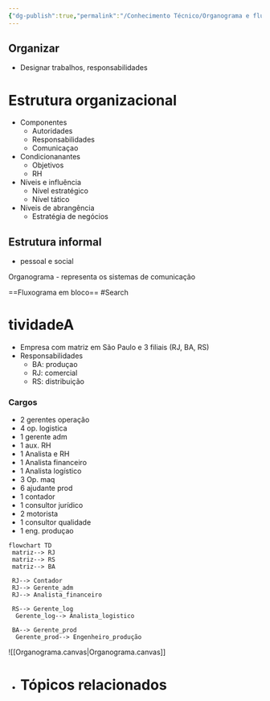 ```yaml
---
{"dg-publish":true,"permalink":"/Conhecimento Técnico/Organograma e fluxograma/","created":"","updated":""}
---
```


## Organizar
- Designar trabalhos, responsabilidades

# Estrutura organizacional
- Componentes
	- Autoridades
	- Responsabilidades 
	- Comunicaçao
- Condicionanantes
	- Objetivos
	- RH
- Níveis e influência
	- Nível estratégico
	- Nível tático 
- Níveis de abrangência
	- Estratégia de negócios

## Estrutura  informal
- pessoal  e social 

Organograma - representa os sistemas de comunicação 

==Fluxograma em bloco== #Search

# tividadeA
- Empresa com matriz em São Paulo  e 3 filiais (RJ, BA, RS)
- Responsabilidades
	- BA: produçao
	- RJ: comercial
	- RS: distribuição
### Cargos
- 2 gerentes operação
- 4 op. logistica
- 1 gerente adm
- 1 aux. RH
- 1 Analista e RH
- 1 Analista financeiro
- 1 Analista logístico
- 3 Op. maq
- 6 ajudante prod
- 1 contador
- 1 consultor jurídico
- 2 motorista 
- 1 consultor qualidade 
- 1 eng. produçao

```mermaid
flowchart TD
 matriz--> RJ
 matriz--> RS
 matriz--> BA

 RJ--> Contador
 RJ--> Gerente_adm
 RJ--> Analista_financeiro

 RS--> Gerente_log
  Gerente_log--> Analista_logistico

 BA--> Gerente_prod
  Gerente_prod--> Engenheiro_produção
```

![[Organograma.canvas\|Organograma.canvas]]
- # Tópicos relacionados

